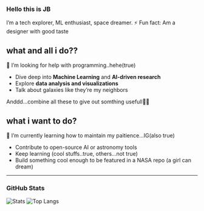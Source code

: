 ### Hello this is JB
I’m a tech explorer, ML enthusiast, space dreamer.
⚡ Fun fact: Am a designer with good taste

## what and all i do??
🤔 I’m looking for help with programming..hehe(true)
- Dive deep into **Machine Learning** and **AI-driven research**
- Explore **data analysis and visualizations** 
- Talk about galaxies like they’re my neighbors

Anddd...combine all these to give out somthing usefull🔭🌠

## what i want to do?
🌱 I’m currently learning how to maintain my paitience...IG(also true)
- Contribute to open-source AI or astronomy tools  
- Keep learning (cool stuffs..true, others...not true) 
- Build something cool enough to be featured in a NASA repo (a girl can dream)

---

### GitHub Stats
![Stats](https://github-readme-stats.vercel.app/api?username=Jaishree-baskaran&show_icons=true&theme=radical)
![Top Langs](https://github-readme-stats.vercel.app/api/top-langs/?username=Jaishree-baskaran&layout=compact&theme=tokyonight)

